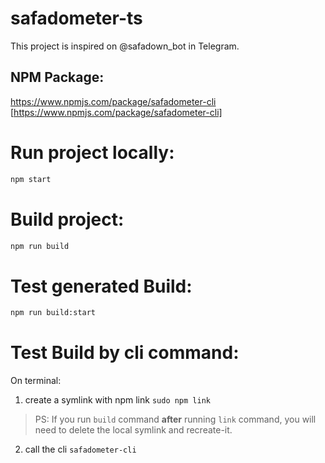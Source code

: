 # safadometer-ts

This project is inspired on @safadown_bot in Telegram.

## NPM Package:
https://www.npmjs.com/package/safadometer-cli [https://www.npmjs.com/package/safadometer-cli]

# Run project locally:

```bash
npm start
```

# Build project:

```bash
npm run build
```

# Test generated Build:

```bash
npm run build:start
```

# Test Build by cli command:
On terminal:
1. create a symlink with npm link
`sudo npm link`

> PS: If you run `build` command **after** running `link` command, you will need to delete the local symlink and recreate-it.

2. call the cli
`safadometer-cli`


